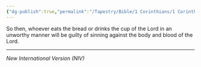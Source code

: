 ```yaml
---
{"dg-publish":true,"permalink":"/Tapestry/Bible/1 Corinthians/1 Corinthians 11_27/","title":"1 Corinthians 11:27","hide":true,"tags":["bible-verse","bible-verse"],"dgHomeLink":true,"dgShowLocalGraph":true,"dgEnableSearch":true}
---
```



So then, whoever eats the bread or drinks the cup of the Lord in an unworthy manner will be guilty of sinning against the body and blood of the Lord.

---
*New International Version (NIV)*